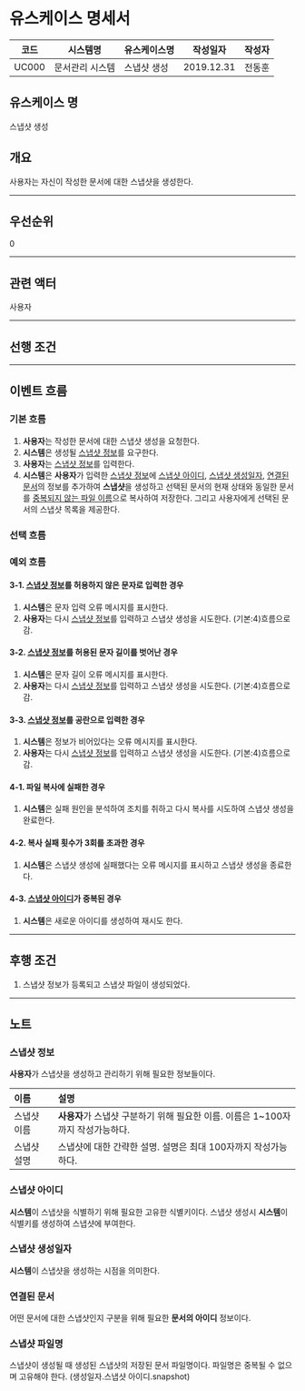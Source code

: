 #   유스케이스 명세서
코드|시스템명|유스케이스명|작성일자|작성자
--|--|--|--|--
UC000|문서관리 시스템|스냅샷 생성|2019.12.31|전동훈

##  유스케이스 명
스냅샷 생성

##  개요
사용자는 자신이 작성한 문서에 대한 스냅샷을 생성한다.

---

##  우선순위
0

---

##  관련 액터
사용자

---

##  선행 조건

---

##  이벤트 흐름

### 기본 흐름
1.  **사용자**는 작성한 문서에 대한 스냅샷 생성을 요청한다.
2.  **시스템**은 생성될 [스냅샷 정보]를 요구한다.
3.  **사용자**는 [스냅샷 정보]를 입력한다.
4.  **시스템**은 **사용자**가 입력한 [스냅샷 정보]에 [스냅샷 아이디], [스냅샷 생성일자], [연결된 문서]의 정보를 추가하여 **스냅샷**을 생성하고 선택된 문서의 현재 상태와 동일한 문서를 [중복되지 않는 파일 이름]으로 복사하여 저장한다. 그리고 사용자에게 선택된 문서의 스냅샷 목록을 제공한다.

### 선택 흐름

### 예외 흐름
#### 3-1. [스냅샷 정보]를 허용하지 않은 문자로 입력한 경우
1.  **시스템**은 문자 입력 오류 메시지를 표시한다.
2.  **사용자**는 다시 [스냅샷 정보]를 입력하고 스냅샷 생성을 시도한다. (기본:4)흐름으로 감.

#### 3-2. [스냅샷 정보]를 허용된 문자 길이를 벗어난 경우
1.  **시스템**은 문자 길이 오류 메시지를 표시한다.
2.  **사용자**는 다시 [스냅샷 정보]를 입력하고 스냅샷 생성을 시도한다. (기본:4)흐름으로 감.

#### 3-3. [스냅샷 정보]를 공란으로 입력한 경우
1.  **시스템**은 정보가 비어있다는 오류 메시지를 표시한다.
2.  **사용자**는 다시 [스냅샷 정보]를 입력하고 스냅샷 생성을 시도한다. (기본:4)흐름으로 감.

#### 4-1. 파일 복사에 실패한 경우
1.  **시스템**은 실패 원인을 분석하여 조치를 취하고 다시 복사를 시도하여 스냅샷 생성을 완료한다.

#### 4-2. 복사 실패 횟수가 3회를 초과한 경우
1.  **시스템**은 스냅샷 생성에 실패했다는 오류 메시지를 표시하고 스냅샷 생성을 종료한다.

#### 4-3. [스냅샷 아이디]가 중복된 경우
1.  **시스템**은 새로운 아이디를 생성하여 재시도 한다.

---

##  후행 조건
1.  스냅샷 정보가 등록되고 스냅샷 파일이 생성되었다.

---

##  노트

### 스냅샷 정보
**사용자**가 스냅샷을 생성하고 관리하기 위해 필요한 정보들이다.

| 이름 | 설명 |
|:---|:---|
| 스냅샷 이름 | **사용자**가 스냅샷 구분하기 위해 필요한 이름. 이름은 1~100자까지 작성가능하다. |
| 스냅샷 설명 | 스냅샷에 대한 간략한 설명. 설명은 최대 100자까지 작성가능하다. |

### 스냅샷 아이디
**시스템**이 스냅샷을 식별하기 위해 필요한 고유한 식별키이다. 스냅샷 생성시 **시스템**이 식별키를 생성하여 스냅샷에 부여한다.

### 스냅샷 생성일자
**시스템**이 스냅샷을 생성하는 시점을 의미한다.

### 연결된 문서
어떤 문서에 대한 스냅샷인지 구분을 위해 필요한 **문서의 아이디** 정보이다.

### 스냅샷 파일명
스냅샷이 생성될 때 생성된 스냅샷의 저장된 문서 파일명이다. 파일명은 중복될 수 없으며 고유해야 한다. (생성일자.스냅샷 아이디.snapshot)

<!-- 링크 목록 -->
[스냅샷 정보]: ###스냅샷-정보 "스냅샷을 생성하고 관리하기 위해 필요한 정보들이다."
[스냅샷 아이디]: ###스냅샷-아이디 "시스템이 스냅샷을 식별하기 위해 필요한 고유한 식별키이다. 스냅샷 생성시 시스템이 식별키를 생성하여 스냅샷에 부여한다."
[스냅샷 생성일자]: ###스냅샷-생성일자 "시스템이 스냅샷을 생성하는 시점을 의미한다."
[연결된 문서]: ###연결된-문서 "어떤 문서에 대한 스냅샷인지 구분을 위해 필요한 문서의 아이디 정보이다."
[중복되지 않는 파일 이름]: ###스냅샷-파일명 "스냅샷이 생성될 때 생성된 스냅샷의 저장된 문서 파일명이다. 파일명은 중복될 수 없으며 고유해야 한다. (생성일자.스냅샷 아이디.snapshot)"